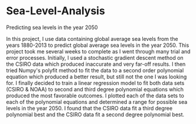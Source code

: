 # Sea-Level-Analysis
Predicting sea levels in the year 2050

In this project, I use data containing global average sea levels from the years 1880-2013 to predict global average sea levels in the year 2050. This project took me several weeks to complete as I went through many trial and error processes. Initially, I used a stochastic gradient descent method on the CSIRO data which produced inaccurate and very far-off results. I then tried Numpy's polyfit method to fit the data to a second order polynomial equation which produced a better result, but still not the one I was looking for. I finally decided to train a linear regression model to fit both data sets (CSIRO & NOAA) to second and third degree polynomial equations which produced the most favorable outcomes. I plotted each of the data sets to each of the polynomial equations and determined a range for possible sea levels in the year 2050. I found that the CSIRO data fit a third degree polynomial best and the CSIRO data fit a second degree polynomial best. 
